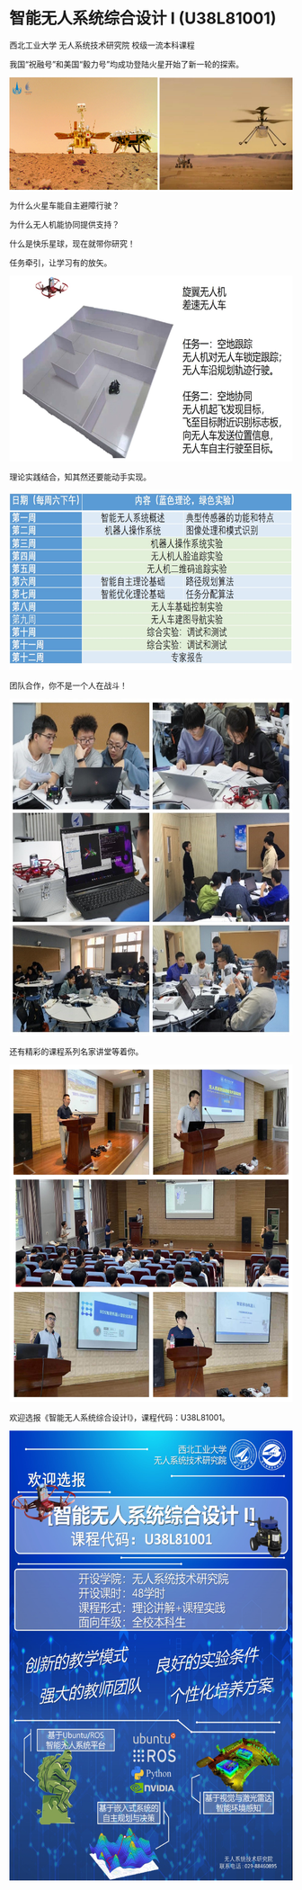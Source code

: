 # 智能无人系统综合设计 I (U38L81001)
西北工业大学 无人系统技术研究院 校级一流本科课程

我国“祝融号”和美国“毅力号”均成功登陆火星开始了新一轮的探索。

<div align=left><img src="https://github.com/cavayangtao/npurobocourse/blob/main/fig/mars.png" width="600" height="200"/></div>

为什么火星车能自主避障行驶？

为什么无人机能协同提供支持？

什么是快乐星球，现在就带你研究！

任务牵引，让学习有的放矢。

<div align=left><img src="https://github.com/cavayangtao/npurobocourse/blob/main/fig/tt.jpg" width="600" height="330"/></div>

理论实践结合，知其然还要能动手实现。

<div align=left><img src="https://github.com/cavayangtao/npurobocourse/blob/main/fig/courses.jpg" width="600" height="320"/></div>

团队合作，你不是一个人在战斗！

<div align=left><img src="https://github.com/cavayangtao/npurobocourse/blob/main/fig/students.jpg" width="600" height="600"/></div>

还有精彩的课程系列名家讲堂等着你。

<div align=left><img src="https://github.com/cavayangtao/npurobocourse/blob/main/fig/talk.jpg" width="600" height="600"/></div>

欢迎选报《智能无人系统综合设计I》，课程代码：U38L81001。

<div align=left><img src="https://github.com/cavayangtao/npurobocourse/blob/main/fig/poster1.jpg" width="600" height="800"/></div>
